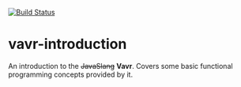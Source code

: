[![Build Status](https://travis-ci.org/kraluk/javaslang-introduction.svg?branch=master)](https://travis-ci.org/kraluk/javaslang-introduction)

# vavr-introduction

An introduction to the ~~JavaSlang~~ __Vavr__. Covers some basic functional programming concepts provided by it.
